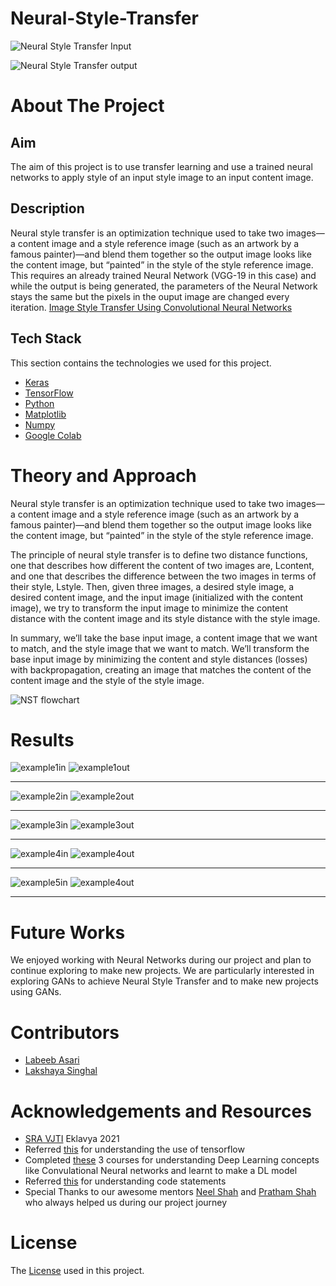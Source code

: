 # Neural-Style-Transfer

![Neural Style Transfer Input](/assets/ryuk%20starry%20night%20input.png)

![Neural Style Transfer output](/assets/starry-night%20result.png)


# About The Project

## Aim

The aim of this project is to use transfer learning and use a trained neural networks to apply style of an input style image to an input content image. 

## Description

Neural style transfer is an optimization technique used to take two images—a content image and a style reference image (such as an artwork by a famous painter)—and blend them together so the output image looks like the content image, but “painted” in the style of the style reference image. This requires an already trained Neural Network (VGG-19 in this case) and while the output is being generated, the parameters of the Neural Network stays the same but the pixels in the ouput image are changed every iteration.
[Image Style Transfer Using Convolutional Neural Networks](https://www.cv-foundation.org/openaccess/content_cvpr_2016/papers/Gatys_Image_Style_Transfer_CVPR_2016_paper.pdf)

## Tech Stack
This section contains the technologies we used for this project.
* [Keras](https://keras.io/)
* [TensorFlow](https://www.tensorflow.org/)
* [Python](https://www.python.org/)
* [Matplotlib](https://matplotlib.org/)
* [Numpy](https://numpy.org/doc/#)  
* [Google Colab](https://colab.research.google.com/)


# Theory and Approach

Neural style transfer is an optimization technique used to take two images—a content image and a style reference image (such as an artwork by a famous painter)—and blend them together so the output image looks like the content image, but “painted” in the style of the style reference image.

The principle of neural style transfer is to define two distance functions, one that describes how different the content of two images are, Lcontent, and one that describes the difference between the two images in terms of their style, Lstyle. Then, given three images, a desired style image, a desired content image, and the input image (initialized with the content image), we try to transform the input image to minimize the content distance with the content image and its style distance with the style image.

In summary, we’ll take the base input image, a content image that we want to match, and the style image that we want to match. We’ll transform the base input image by minimizing the content and style distances (losses) with backpropagation, creating an image that matches the content of the content image and the style of the style image.

![NST flowchart](/assets/NST.png)

# Results

![example1in](/assets/cat%20abstract%20input.png)
![example1out](/assets/cat%20abstract%20result.png)
***
![example2in](/assets/green%20input.png)
![example2out](/assets/green%20result.png)
***
![example3in](/assets/ryuk%20abstract%20inout.png)
![example3out](/assets/ryuk%20abstract%20output.png)
***
![example4in](/assets/sketch%20flower%20input.png)
![example4out](/assets/sketch%20flower%20output.png)
***
![example5in](/assets/ryuk%20starry%20night%20input.png)
![example4out](/assets/starry-night%20result.png)
***

# Future Works

We enjoyed working with Neural Networks during our project and plan to continue exploring to make new projects. We are particularly interested in exploring GANs to achieve Neural Style Transfer and to make new projects using GANs.

# Contributors
* [Labeeb Asari](https://github.com/labeeb-7z)
* [Lakshaya Singhal](https://github.com/Greyless)

# Acknowledgements and Resources
* [SRA VJTI](https://www.sravjti.in/) Eklavya 2021  
* Referred [this](https://www.tensorflow.org/) for understanding the use of tensorflow
* Completed [these](https://www.coursera.org/specializations/deep-learning) 3 courses for understanding Deep Learning concepts like Convulational Neural networks and learnt to make a DL model
* Referred [this](https://www.tensorflow.org/tutorials/generative/pix2pix) for understanding code statements
* Special Thanks to our awesome mentors [Neel Shah](https://github.com/Neel-Shah-29) and [Pratham Shah](https://github.com/shahpratham) who always helped us during our project journey

# License
The [License](LICENSE) used in this project.